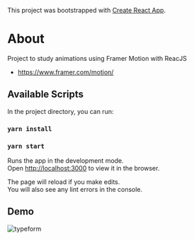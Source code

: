 This project was bootstrapped with [Create React App](https://github.com/facebook/create-react-app).

# About
Project to study animations using Framer Motion with ReacJS
* https://www.framer.com/motion/



## Available Scripts

In the project directory, you can run:

### `yarn install`
### `yarn start`

Runs the app in the development mode.<br />
Open [http://localhost:3000](http://localhost:3000) to view it in the browser.

The page will reload if you make edits.<br />
You will also see any lint errors in the console.

## Demo

![typeform](https://user-images.githubusercontent.com/32379195/93838046-b6aae580-fc5e-11ea-8b46-20daea44efef.gif)



